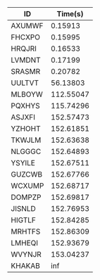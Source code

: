 |ID|Time(s)|
|-|-|
|AXUMWF|0.15913|
|FHCXPO|0.15995|
|HRQJRI|0.16533|
|LVMDNT|0.17199|
|SRASMR|0.20782|
|UULTVT|56.13803|
|MLBOYW|112.55047|
|PQXHYS|115.74296|
|ASJXFI|152.57473|
|YZHOHT|152.61851|
|TKWJLM|152.63638|
|NLGGGC|152.64893|
|YSYILE|152.67511|
|GUZCWB|152.67766|
|WCXUMP|152.68717|
|DOMPZP|152.69817|
|JISNLD|152.76953|
|HIGTLF|152.84285|
|MRHTFS|152.86309|
|LMHEQI|152.93679|
|WVYNJR|153.04237|
|KHAKAB|inf|
